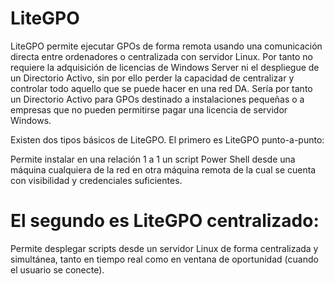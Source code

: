 # LiteGPO
LiteGPO permite ejecutar GPOs de forma remota usando una comunicación directa entre ordenadores o centralizada con servidor Linux. Por tanto no requiere la adquisición de licencias de Windows Server ni el despliegue de un Directorio Activo, sin por ello perder la capacidad de centralizar y controlar todo aquello que se puede hacer en una red DA. Sería por tanto un Directorio Activo para GPOs destinado a instalaciones pequeñas o a empresas que no pueden permitirse pagar una licencia de servidor Windows.

Existen dos tipos básicos de LiteGPO. El primero es LiteGPO punto-a-punto:

Permite instalar en una relación 1 a 1 un script Power Shell desde una máquina cualquiera de la red en otra máquina remota de la cual se cuenta con visibilidad y credenciales suficientes.

# El segundo es LiteGPO centralizado:

Permite desplegar scripts desde un servidor Linux de forma centralizada y simultánea, tanto en tiempo real como en ventana de oportunidad (cuando el usuario se conecte).
